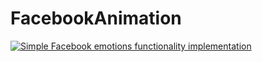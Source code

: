 # FacebookAnimation

<a href="https://mir-s3-cdn-cf.behance.net/project_modules/max_1200/8e3ff434559659.56d5b17b2c0fc"><img src="https://mir-s3-cdn-cf.behance.net/project_modules/max_1200/8e3ff434559659.56d5b17b2c0fc.gif" title="Simple Facebook emotions functionality implementation"/></a>

